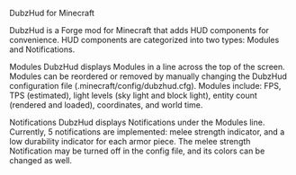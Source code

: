 DubzHud for Minecraft

DubzHud is a Forge mod for Minecraft that adds HUD components for convenience. HUD components are categorized into two types: Modules and Notifications.

Modules
DubzHud displays Modules in a line across the top of the screen. Modules can be reordered or removed by manually changing the DubzHud configuration file (.minecraft/config/dubzhud.cfg). Modules include: FPS, TPS (estimated), light levels (sky light and block light), entity count (rendered and loaded), coordinates, and world time.

Notifications
DubzHud displays Notifications under the Modules line. Currently, 5 notifications are implemented: melee strength indicator, and a low durability indicator for each armor piece. The melee strength Notification may be turned off in the config file, and its colors can be changed as well.